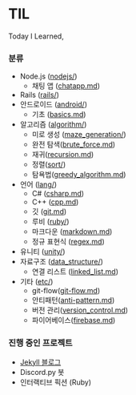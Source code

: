 # TIL

Today I Learned,

### 분류

- Node.js ([nodejs/](/nodejs))
  - 채팅 앱 ([chatapp.md](/nodejs/chatapp.md))
- Rails ([rails/](/rails))
- 안드로이드 ([android/](/android))
  - 기초 ([basics.md](/android/basics.md))
- 알고리즘 ([algorithm/](/algorithm))
  - 미로 생성 ([maze_generation/](/algorithm/maze_generation))
  - 완전 탐색([brute_force.md](/algorithm/brute_force.md))
  - 재귀([recursion.md](/algorithm/recursion.md))
  - 정렬([sort/](/algorithm/sort))
  - 탐욕법([greedy_algorithm.md](/algorithm/greedy_algorithm.md))
- 언어 ([lang/](/lang))
  - C# ([csharp.md](/lang/csharp.md))
  - C++ ([cpp.md](/lang/cpp.md))
  - 깃 ([git.md](/lang/git.md))
  - 루비 ([ruby/](/lang/ruby))
  - 마크다운 ([markdown.md](/lang/markdown.md))
  - 정규 표현식 ([regex.md](/lang/regex.md))
- 유니티 ([unity/](/unity))
- 자료구조 ([data_structure/](/data_structure))
  - 연결 리스트 ([linked_list.md](/data_structure/linked_list.md))
- 기타 ([etc/](/etc))
  - git-flow([git-flow.md](/etc/git-flow.md))
  - 안티패턴([anti-pattern.md](/etc/anti-pattern.md))
  - 버전 관리([version_control.md](/etc/version_control.md))
  - 파이어베이스([firebase.md](/etc/firebase.md))

### 진행 중인 프로젝트

- [Jekyll 블로그](https://reverince.github.io)
- Discord.py 봇
- 인터랙티브 픽션 (Ruby)
